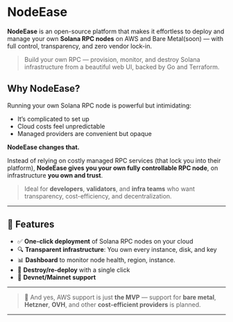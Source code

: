 # NodeEase

**NodeEase** is an open-source platform that makes it effortless to deploy and manage your own **Solana RPC nodes** on AWS and Bare Metal(soon) — with full control, transparency, and zero vendor lock-in.

>  Build your own RPC — provision, monitor, and destroy Solana infrastructure from a beautiful web UI, backed by Go and Terraform.


## Why NodeEase?

Running your own Solana RPC node is powerful but intimidating:
- It’s complicated to set up
- Cloud costs feel unpredictable
- Managed providers are convenient but opaque

**NodeEase changes that.**

Instead of relying on costly managed RPC services (that lock you into their platform), **NodeEase gives you your own fully controllable RPC node**, on infrastructure **you own and trust**.

> Ideal for **developers**, **validators**, and **infra teams** who want transparency, cost-efficiency, and decentralization.

---

## 🧩 Features

- ✅ **One-click deployment** of Solana RPC nodes on your cloud
- 🔍 **Transparent infrastructure**: You own every instance, disk, and key
- 📊 **Dashboard** to monitor node health, region, instance.
- 🔁 **Destroy/re-deploy** with a single click
- 🧪 **Devnet/Mainnet support**

---

> 🧭 And yes, AWS support is just **the MVP** — support for **bare metal**, **Hetzner**, **OVH**, and other **cost-efficient providers** is planned.

---
